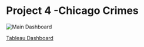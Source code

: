 # Project 4 -Chicago Crimes
 
![Main Dashboard](https://github.com/aksalas/Project-4/assets/95392861/630e7c40-e421-470c-ac29-335adeeb5f4c)

[Tableau Dashboard](https://public.tableau.com/app/profile/arvin.salas/viz/project4part2_16990031377130/Crimebytime?publish=yes)

